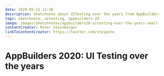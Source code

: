```yaml
---
date: 2020-05-11 11:30
description: Sketchnote about UITesting over the years from AppBuilders 2020 (online conference)
tags: sketchnote, uitesting, appbuilders-20
image: images/sketchnotes/appbuilders20-uitesting-over-the-years-small.jpg
contentCreator: Peter Steinberger
linkToContentCreator: https://twitter.com/steipete
---
```


# AppBuilders 2020: UI Testing over the years
